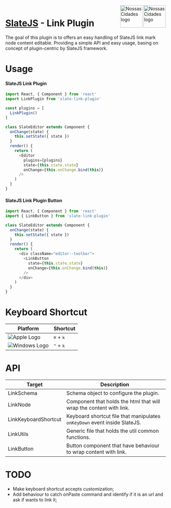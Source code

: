 <img src="https://www.psdmockups.com/wp-content/uploads/2016/07/slatejs-520x292.jpg" alt="Nossas Cidades logo" title="Nossas Cidades" align="right" height="70"/>
<img src="https://avatars2.githubusercontent.com/u/1479357?v=3&s=250" alt="Nossas Cidades logo" title="Nossas Cidades" align="right" height="70"/>

# [SlateJS](https://github.com/ianstormtaylor/slate) - Link Plugin
The goal of this plugin is to offers an easy handling of SlateJS link mark node content editable. Providing a simple API and easy usage, basing on concept of plugin-centric by SlateJS framework.

# Usage

#### SlateJS Link Plugin
```js
import React, { Component } from 'react'
import LinkPlugin from 'slate-link-plugin'

const plugins = [
  LinkPlugin()
]

class SlateEditor extends Component {
  onChange(state) {
    this.setState({ state })
  }
  render() {
    return (
      <Editor
        plugins={plugins}
        state={this.state.state}
        onChange={this.onChange.bind(this)}
      />
    )
  }
}
```

#### SlateJS Link Plugin Button
```js
import React, { Component } from 'react'
import { LinkButton } from 'slate-link-plugin'

class SlateEditor extends Component {
  onChange(state) {
    this.setState({ state })
  }
  render() {
    return (
      <div className="editor--toolbar">
        <LinkButton
          state={this.state.state}
          onChange={this.onChange.bind(this)}
        />
      </div>
    )
  }
}
```

# Keyboard Shortcut

| Platform                 | Shortcut                    |
|--------------------------|-----------------------------|
| ![Apple Logo][apple]     | <kbd>⌘</kbd> + <kbd>k</kbd> |
| ![Windows Logo][windows] | <kbd>^</kbd> + <kbd>k</kbd> |

# API

| Target               | Description                                                               |
|----------------------|---------------------------------------------------------------------------|
| LinkSchema           | Schema object to configure the plugin.                                    |
| LinkNode             | Component that holds the html that will wrap the content with link.       |
| LinkKeyboardShortcut | Keyboard shortcut file that manipulates `onKeyDown` event inside SlateJS. |
| LinkUtils            | Generic file that holds the util common functions.                        |
| LinkButton           | Button component that have behaviour to wrap content with link.           |

# TODO

- Make keyboard shortcut accepts customization;
- Add behaviour to catch onPaste command and identify if it is an url and ask if wants to link it;

[apple]: https://cdn2.iconfinder.com/data/icons/designer-skills/128/apple-ios-system-platform-os-mac-linux-48.png
[windows]: https://cdn2.iconfinder.com/data/icons/designer-skills/128/windows-48.png
